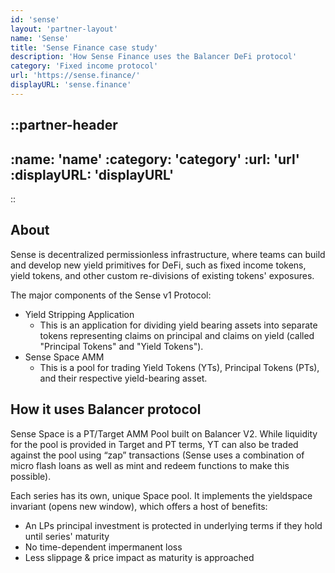 ```yaml
---
id: 'sense'
layout: 'partner-layout'
name: 'Sense'
title: 'Sense Finance case study'
description: 'How Sense Finance uses the Balancer DeFi protocol'
category: 'Fixed income protocol'
url: 'https://sense.finance/'
displayURL: 'sense.finance'
---
```


::partner-header
---
:name: 'name'
:category: 'category'
:url: 'url'
:displayURL: 'displayURL'
---
::

## About

Sense is decentralized permissionless infrastructure, where teams can build and develop new yield primitives for DeFi, such as fixed income tokens, yield tokens, and other custom re-divisions of existing tokens' exposures.

The major components of the Sense v1 Protocol:

- Yield Stripping Application
  - This is an application for dividing yield bearing assets into separate tokens representing claims on principal and claims on yield (called "Principal Tokens" and "Yield Tokens").
- Sense Space AMM
  - This is a pool for trading Yield Tokens (YTs), Principal Tokens (PTs), and their respective yield-bearing asset.

## How it uses Balancer protocol

Sense Space is a PT/Target AMM Pool built on Balancer V2. While liquidity for the pool is provided in Target and PT terms, YT can also be traded against the pool using “zap” transactions (Sense uses a combination of micro flash loans as well as mint and redeem functions to make this possible).

Each series has its own, unique Space pool. It implements the yieldspace invariant (opens new window), which offers a host of benefits:
- An LPs principal investment is protected in underlying terms if they hold until series' maturity
- No time-dependent impermanent loss
- Less slippage & price impact as maturity is approached
